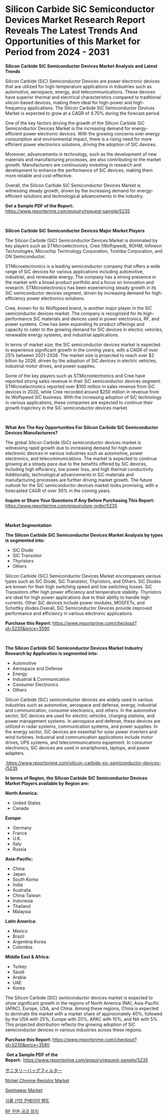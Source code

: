 <p><h1>Silicon Carbide SiC Semiconductor Devices Market Research Report Reveals The Latest Trends And Opportunities of this Market for Period from 2024 - 2031</h1></p><p><strong>Silicon Carbide SiC Semiconductor Devices Market Analysis and Latest Trends</strong></p>
<p><p>Silicon Carbide (SiC) Semiconductor Devices are power electronic devices that are utilized for high-temperature applications in industries such as automotive, aerospace, energy, and telecommunications. These devices have superior thermal and electrical characteristics compared to traditional silicon-based devices, making them ideal for high-power and high-frequency applications. The Silicon Carbide SiC Semiconductor Devices Market is expected to grow at a CAGR of 4.70% during the forecast period.</p><p>One of the key factors driving the growth of the Silicon Carbide SiC Semiconductor Devices Market is the increasing demand for energy-efficient power electronic devices. With the growing concerns over energy consumption and environmental impact, there is a rising need for more efficient power electronics solutions, driving the adoption of SiC devices.</p><p>Moreover, advancements in technology, such as the development of new materials and manufacturing processes, are also contributing to the market growth. Manufacturers are continuously investing in research and development to enhance the performance of SiC devices, making them more reliable and cost-effective.</p><p>Overall, the Silicon Carbide SiC Semiconductor Devices Market is witnessing steady growth, driven by the increasing demand for energy-efficient solutions and technological advancements in the industry.</p></p>
<p><strong>Get a Sample PDF of the Report:&nbsp;</strong> <a href="https://www.reportprime.com/enquiry/request-sample/5235">https://www.reportprime.com/enquiry/request-sample/5235</a></p>
<p>&nbsp;</p>
<p><strong>Silicon Carbide SiC Semiconductor Devices Major Market Players</strong></p>
<p><p>The Silicon Carbide (SiC) Semiconductor Devices Market is dominated by key players such as STMicroelectronics, Cree (Wolfspeed), ROHM, Infineon Technologies, Microchip Technology Corporation, Toshiba Corporation, and ON Semiconductor. </p><p>STMicroelectronics is a leading semiconductor company that offers a wide range of SiC devices for various applications including automotive, industrial, and renewable energy. The company has a strong presence in the market with a broad product portfolio and a focus on innovation and research. STMicroelectronics has been experiencing steady growth in its SiC semiconductor devices segment, driven by increasing demand for high-efficiency power electronics solutions.</p><p>Cree, known for its Wolfspeed brand, is another major player in the SiC semiconductor devices market. The company is recognized for its high-performance SiC materials and devices used in power electronics, RF, and power systems. Cree has been expanding its product offerings and capacity to cater to the growing demand for SiC devices in electric vehicles, renewable energy systems, and industrial applications.</p><p>In terms of market size, the SiC semiconductor devices market is expected to experience significant growth in the coming years, with a CAGR of over 25% between 2021-2026. The market size is projected to reach over $2 billion by 2026, driven by the adoption of SiC devices in electric vehicles, industrial motor drives, and power supplies.</p><p>Some of the key players such as STMicroelectronics and Cree have reported strong sales revenue in their SiC semiconductor devices segment. STMicroelectronics reported over $100 million in sales revenue from SiC devices in 2020, while Cree recorded around $250 million in revenue from its Wolfspeed SiC business. With the increasing adoption of SiC technology in various applications, these companies are expected to continue their growth trajectory in the SiC semiconductor devices market.</p></p>
<p>&nbsp;</p>
<p><strong>What Are The Key Opportunities For Silicon Carbide SiC Semiconductor Devices Manufacturers?</strong></p>
<p><p>The global Silicon Carbide (SiC) semiconductor devices market is witnessing rapid growth due to increasing demand for high-power electronic devices in various industries such as automotive, power electronics, and telecommunications. The market is expected to continue growing at a steady pace due to the benefits offered by SiC devices, including high efficiency, low power loss, and high thermal conductivity. Additionally, technological advancements in SiC materials and manufacturing processes are further driving market growth. The future outlook for the SiC semiconductor devices market looks promising, with a forecasted CAGR of over 30% in the coming years.</p></p>
<p><strong>Inquire or Share Your Questions If Any Before Purchasing This Report:</strong> <a href="https://www.reportprime.com/enquiry/pre-order/5235">https://www.reportprime.com/enquiry/pre-order/5235</a></p>
<p>&nbsp;</p>
<p><strong>Market Segmentation</strong></p>
<p><strong>The Silicon Carbide SiC Semiconductor Devices Market Analysis by types is segmented into:</strong></p>
<p><ul><li>SIC Diode</li><li>SIC Transistor</li><li>Thyristors</li><li>Others</li></ul></p>
<p><p>Silicon Carbide (SiC) Semiconductor Devices Market encompasses various types such as SiC Diode, SiC Transistor, Thyristors, and Others. SiC Diodes are known for their high switching speed and low switching losses. SiC Transistors offer high power efficiency and temperature stability. Thyristors are ideal for high power applications due to their ability to handle high currents. Other SiC devices include power modules, MOSFETs, and Schottky diodes.Overall, SiC Semiconductor Devices provide improved performance and efficiency in various electronic applications.</p></p>
<p><strong>Purchase this Report:&nbsp;</strong><a href="https://www.reportprime.com/checkout?id=5235&price=3590">https://www.reportprime.com/checkout?id=5235&price=3590</a></p>
<p>&nbsp;</p>
<p><strong>The Silicon Carbide SiC Semiconductor Devices Market Industry Research by Application is segmented into:</strong></p>
<p><ul><li>Automotive</li><li>Aerospace and Defense</li><li>Energy</li><li>Industrial & Communication</li><li>Consumer Electronics</li><li>Others</li></ul></p>
<p><p>Silicon Carbide (SiC) semiconductor devices are widely used in various industries such as automotive, aerospace and defense, energy, industrial and communication, consumer electronics, and others. In the automotive sector, SiC devices are used for electric vehicles, charging stations, and power management systems. In aerospace and defense, these devices are utilized in radar systems, communication systems, and power supplies. In the energy sector, SiC devices are essential for solar power inverters and wind turbines. Industrial and communication applications include motor drives, UPS systems, and telecommunications equipment. In consumer electronics, SiC devices are used in smartphones, laptops, and power adapters.</p></p>
<p><a href="https://www.reportprime.com/silicon-carbide-sic-semiconductor-devices-r5235">&nbsp;https://www.reportprime.com/silicon-carbide-sic-semiconductor-devices-r5235</a></p>
<p><strong>In terms of Region, the Silicon Carbide SiC Semiconductor Devices Market Players available by Region are:</strong></p>
<p>
    <p> <strong> North America: </strong>
        <ul>
            <li>United States</li>
            <li>Canada</li>
        </ul>
        </p> 
    <p> <strong> Europe: </strong>
        <ul>
            <li>Germany</li>
            <li>France</li>
            <li>U.K.</li>
            <li>Italy</li>
            <li>Russia</li>
        </ul>
        </p> 
    <p> <strong> Asia-Pacific: </strong>
        <ul>
            <li>China</li>
            <li>Japan</li>
            <li>South Korea</li>
            <li>India</li>
            <li>Australia</li>
            <li>China Taiwan</li>
            <li>Indonesia</li>
            <li>Thailand</li>
            <li>Malaysia</li>
        </ul>
        </p> 
    <p> <strong> Latin America: </strong>
        <ul>
            <li>Mexico</li>
            <li>Brazil</li>
            <li>Argentina Korea</li>
            <li>Colombia</li>
        </ul>
        </p> 
    <p> <strong> Middle East & Africa: </strong>
        <ul>
            <li>Turkey</li>
            <li>Saudi</li>
            <li>Arabia</li>
            <li>UAE</li>
            <li>Korea</li>
        </ul>
    </p>
    </p>
<p><p>The Silicon Carbide (SiC) semiconductor devices market is expected to show significant growth in the regions of North America (NA), Asia-Pacific (APAC), Europe, USA, and China. Among these regions, China is expected to dominate the market with a market share of approximately 40%, followed by the USA with 25%, Europe with 20%, APAC with 10%, and NA with 5%. This projected distribution reflects the growing adoption of SiC semiconductor devices in various industries across these regions.</p></p>
<p><strong>Purchase this Report: </strong><a href="https://www.reportprime.com/checkout?id=5235&price=3590">https://www.reportprime.com/checkout?id=5235&price=3590</a></p>
<p>&nbsp;<strong>Get a Sample PDF of the Report:&nbsp;&nbsp;</strong><a href="https://www.reportprime.com/enquiry/request-sample/5235">https://www.reportprime.com/enquiry/request-sample/5235</a></p>
<p><strong></strong></p>
<p><p><a href="https://github.com/charm854/Market-Research-Report-List-1/blob/main/184596174013.md">サニタリーバッグフィルター</a></p><p><a href="https://github.com/Alonsoolds3wq1d81czn8rbol/Market-Research-Report-List-2/blob/main/nickel-chrome-resistor-market.md">Nickel Chrome Resistor Market</a></p><p><a href="https://issuu.com/reportprime-2/docs/swimwear-market-size-2030.pptx">Swimwear Market</a></p><p><a href="https://github.com/Skyleitney456456/Market-Research-Report-List-1/blob/main/801504170579.md">식품 산업 컨베이어 벨트</a></p><p><a href="https://github.com/iansanftyord09878/Market-Research-Report-List-1/blob/main/580017970580.md">RF 전원 공급 장치</a></p></p>